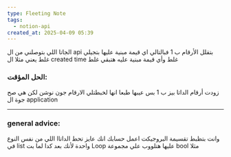 ```yaml
---
type: Fleeting Note
tags:
  - notion-api
created_at: 2025-04-09 05:39
---
```

الجاتا اللي بتوصلني من ال api بتقلل الأرقام ب 1 فبالتالي اي قيمة مبنية عليها بتجيلي غلط
يعني مثلا ال created time غلط وأي قيمة مبنية عليه هتبقي غلط
### الحل المؤقت:
زودت أرقام الداتا بيز ب 1 بس عيبها طبعا انها لخبطتلي الارقام جون نوشن لكن هي صح جوة ال application
___
### general advice:
وانت بتظبط تقسيمة البروجيكت اعمل حسابك انك عايز تحط الداتاا اللي من نفس النوع في list واحدة لأنك بعد كدا لما بت Loop عليها هتلووب علي مجموعة bool مثلا